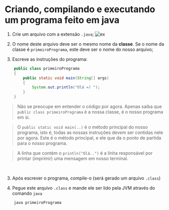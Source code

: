 # Criando, compilando e executando um programa feito em java

1. Crie um arquivo com a extensão `.java`;
![ex](https://github.com/FireguiQueen/Java/assets/98475125/9215ea5e-a6dc-4fb5-a42a-e91be996b447)

3. O nome deste arquivo deve ser o mesmo nome da __classe__. Se o nome da classe é `primeiroPrograma`, este deve ser o nome do nosso arquivo;

4. Escreve as instruções do programa:
```java
    public class primeiroPrograma
    {
        public static void main(String[] args)
        {
            System.out.println("Olá =) ");
        }
    }
```
> Não se preocupe em entender o código por agora. Apenas saiba que `public class primeiroPrograma` é a nossa classe, é o nosso programa em si. <br>

> O `public static void main(..)` é o método principal do nosso programa, isto é, todas as nossas instruções devem ser contidas nele por agora. Este é o método principal, e ele que da o ponto de partida para o nosso programa.

> A linha que contém o `println("Olá..")` é a linha responsável por printar (imprimir) uma mensagem em nosso terminal.

<br>

3. Após escrever o programa, compile-o (será gerado um arquivo `.class`)

5. Pegue este arquivo `.class` e mande ele ser lido pela JVM através do comando `java`
```text
    java primeiroPrograma 
```
